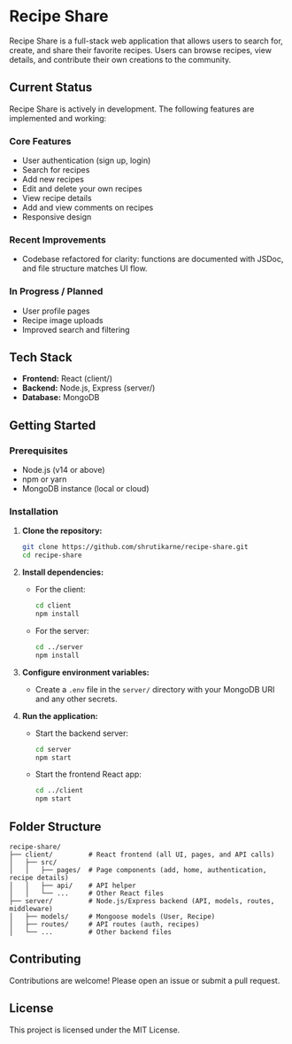 
# Recipe Share

Recipe Share is a full-stack web application that allows users to search for, create, and share their favorite recipes. Users can browse recipes, view details, and contribute their own creations to the community.


## Current Status
Recipe Share is actively in development. The following features are implemented and working:

### Core Features
- User authentication (sign up, login)
- Search for recipes
- Add new recipes
- Edit and delete your own recipes
- View recipe details
- Add and view comments on recipes
- Responsive design

### Recent Improvements
- Codebase refactored for clarity: functions are documented with JSDoc, and file structure matches UI flow.

### In Progress / Planned
- User profile pages
- Recipe image uploads
- Improved search and filtering

## Tech Stack
- **Frontend:** React (client/)
- **Backend:** Node.js, Express (server/)
- **Database:** MongoDB

## Getting Started

### Prerequisites
- Node.js (v14 or above)
- npm or yarn
- MongoDB instance (local or cloud)

### Installation
1. **Clone the repository:**
	 ```bash
	 git clone https://github.com/shrutikarne/recipe-share.git
	 cd recipe-share
	 ```
2. **Install dependencies:**
	 - For the client:
		 ```bash
		 cd client
		 npm install
		 ```
	 - For the server:
		 ```bash
		 cd ../server
		 npm install
		 ```

3. **Configure environment variables:**
	 - Create a `.env` file in the `server/` directory with your MongoDB URI and any other secrets.

4. **Run the application:**
	 - Start the backend server:
		 ```bash
		 cd server
		 npm start
		 ```
	 - Start the frontend React app:
		 ```bash
		 cd ../client
		 npm start
		 ```


## Folder Structure
```
recipe-share/
├── client/         # React frontend (all UI, pages, and API calls)
│   ├── src/
│   │   ├── pages/  # Page components (add, home, authentication, recipe details)
│   │   ├── api/    # API helper
│   │   └── ...     # Other React files
├── server/         # Node.js/Express backend (API, models, routes, middleware)
│   ├── models/     # Mongoose models (User, Recipe)
│   ├── routes/     # API routes (auth, recipes)
│   └── ...         # Other backend files
```

## Contributing
Contributions are welcome! Please open an issue or submit a pull request.

## License
This project is licensed under the MIT License.
